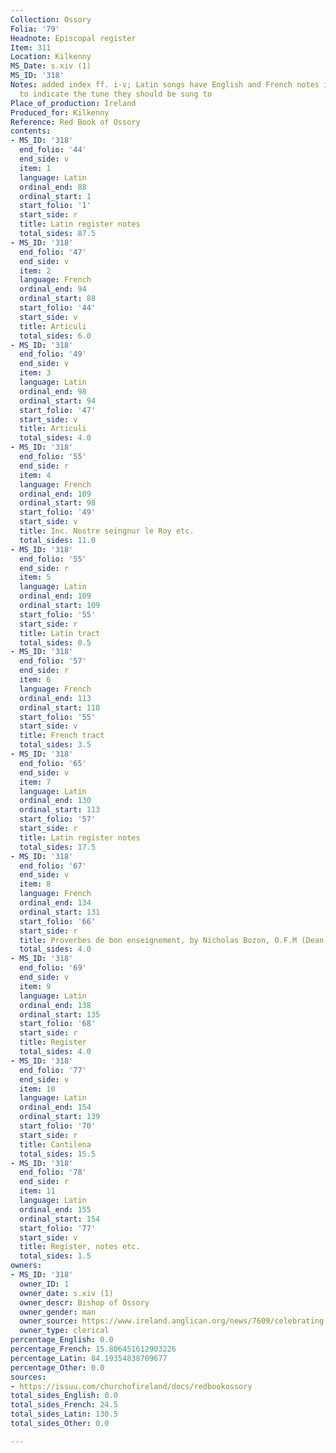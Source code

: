 ```yaml
---
Collection: Ossory
Folia: '79'
Headnote: Episcopal register
Item: 311
Location: Kilkenny
MS_Date: s.xiv (1)
MS_ID: '318'
Notes: added index ff. i-v; Latin songs have English and French notes in the margins
  to indicate the tune they should be sung to
Place_of_production: Ireland
Produced_for: Kilkenny
Reference: Red Book of Ossory
contents:
- MS_ID: '318'
  end_folio: '44'
  end_side: v
  item: 1
  language: Latin
  ordinal_end: 88
  ordinal_start: 1
  start_folio: '1'
  start_side: r
  title: Latin register notes
  total_sides: 87.5
- MS_ID: '318'
  end_folio: '47'
  end_side: v
  item: 2
  language: French
  ordinal_end: 94
  ordinal_start: 88
  start_folio: '44'
  start_side: v
  title: Articuli
  total_sides: 6.0
- MS_ID: '318'
  end_folio: '49'
  end_side: v
  item: 3
  language: Latin
  ordinal_end: 98
  ordinal_start: 94
  start_folio: '47'
  start_side: v
  title: Articuli
  total_sides: 4.0
- MS_ID: '318'
  end_folio: '55'
  end_side: r
  item: 4
  language: French
  ordinal_end: 109
  ordinal_start: 98
  start_folio: '49'
  start_side: v
  title: Inc. Nostre seingnur le Roy etc.
  total_sides: 11.0
- MS_ID: '318'
  end_folio: '55'
  end_side: r
  item: 5
  language: Latin
  ordinal_end: 109
  ordinal_start: 109
  start_folio: '55'
  start_side: r
  title: Latin tract
  total_sides: 0.5
- MS_ID: '318'
  end_folio: '57'
  end_side: r
  item: 6
  language: French
  ordinal_end: 113
  ordinal_start: 110
  start_folio: '55'
  start_side: v
  title: French tract
  total_sides: 3.5
- MS_ID: '318'
  end_folio: '65'
  end_side: v
  item: 7
  language: Latin
  ordinal_end: 130
  ordinal_start: 113
  start_folio: '57'
  start_side: r
  title: Latin register notes
  total_sides: 17.5
- MS_ID: '318'
  end_folio: '67'
  end_side: v
  item: 8
  language: French
  ordinal_end: 134
  ordinal_start: 131
  start_folio: '66'
  start_side: r
  title: Proverbes de bon enseignement, by Nicholas Bozon, O.F.M (Dean no. 52)
  total_sides: 4.0
- MS_ID: '318'
  end_folio: '69'
  end_side: v
  item: 9
  language: Latin
  ordinal_end: 138
  ordinal_start: 135
  start_folio: '68'
  start_side: r
  title: Register
  total_sides: 4.0
- MS_ID: '318'
  end_folio: '77'
  end_side: v
  item: 10
  language: Latin
  ordinal_end: 154
  ordinal_start: 139
  start_folio: '70'
  start_side: r
  title: Cantilena
  total_sides: 15.5
- MS_ID: '318'
  end_folio: '78'
  end_side: r
  item: 11
  language: Latin
  ordinal_end: 155
  ordinal_start: 154
  start_folio: '77'
  start_side: v
  title: Register, notes etc.
  total_sides: 1.5
owners:
- MS_ID: '318'
  owner_ID: 1
  owner_date: s.xiv (1)
  owner_descr: Bishop of Ossory
  owner_gender: man
  owner_source: https://www.ireland.anglican.org/news/7609/celebrating-christmas-with-the-red
  owner_type: clerical
percentage_English: 0.0
percentage_French: 15.806451612903226
percentage_Latin: 84.19354838709677
percentage_Other: 0.0
sources:
- https://issuu.com/churchofireland/docs/redbookossory
total_sides_English: 0.0
total_sides_French: 24.5
total_sides_Latin: 130.5
total_sides_Other: 0.0

---
```

